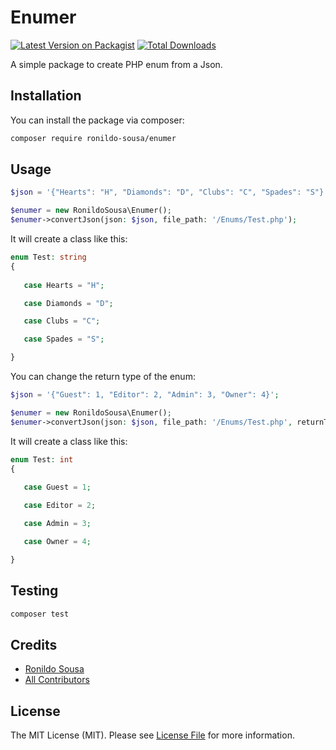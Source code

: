 # Enumer

[![Latest Version on Packagist](https://img.shields.io/packagist/v/ronildo-sousa/enumer.svg?style=flat-square)](https://packagist.org/packages/ronildo-sousa/enumer)
[![Total Downloads](https://img.shields.io/packagist/dt/ronildo-sousa/enumer.svg?style=flat-square)](https://packagist.org/packages/ronildo-sousa/enumer)
<!--- [![GitHub Tests Action Status](https://img.shields.io/github/actions/workflow/status/ronildo-sousa/enumer/run-tests.yml?branch=main&label=tests&style=flat-square)](https://github.com/ronildo-sousa/enumer/actions?query=workflow%3Arun-tests+branch%3Amain)
[![GitHub Code Style Action Status](https://img.shields.io/github/actions/workflow/status/ronildo-sousa/enumer/fix-php-code-style-issues.yml?branch=main&label=code%20style&style=flat-square)](https://github.com/ronildo-sousa/brasilapi-laravel/actions?query=workflow%3A"Fix+PHP+code+style+issues"+branch%3Amain)-->

A simple package to create PHP enum from a Json.

## Installation

You can install the package via composer:

```bash
composer require ronildo-sousa/enumer
```

## Usage

```php
$json = '{"Hearts": "H", "Diamonds": "D", "Clubs": "C", "Spades": "S"}';

$enumer = new RonildoSousa\Enumer();
$enumer->convertJson(json: $json, file_path: '/Enums/Test.php');
```

It will create a class like this:

```php
enum Test: string
{
    
   case Hearts = "H";

   case Diamonds = "D";

   case Clubs = "C";

   case Spades = "S";

}
```

You can change the return type of the enum:

```php
$json = '{"Guest": 1, "Editor": 2, "Admin": 3, "Owner": 4}';

$enumer = new RonildoSousa\Enumer();
$enumer->convertJson(json: $json, file_path: '/Enums/Test.php', returnType: 'int');
```

It will create a class like this:

```php
enum Test: int
{
    
   case Guest = 1;

   case Editor = 2;

   case Admin = 3;

   case Owner = 4;

}
```

## Testing

```bash
composer test
```

## Credits

- [Ronildo Sousa](https://github.com/Ronildo-Sousa)
- [All Contributors](../../contributors)

## License

The MIT License (MIT). Please see [License File](LICENSE.md) for more information.
